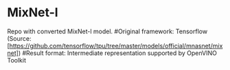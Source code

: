 # MixNet-l
Repo with converted MixNet-l model.
#Original framework: Tensorflow (Source: [https://github.com/tensorflow/tpu/tree/master/models/official/mnasnet/mixnet])
#Result format: Intermediate representation supported by OpenVINO Toolkit
